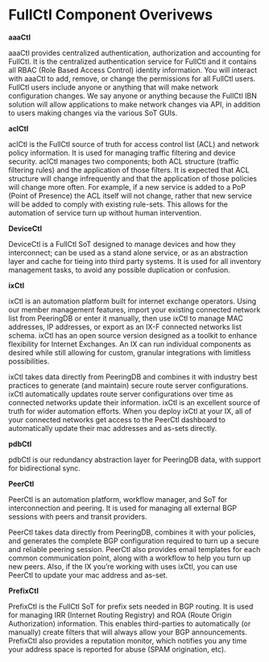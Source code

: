 # FullCtl Component Overivews

**aaaCtl**

aaaCtl provides centralized authentication, authorization and accounting for FullCtl. It is the centralized authentication service for FullCtl and it contains all RBAC (Role Based Access Control) identity information. You will interact with aaaCtl to add, remove, or change the permissions for all FullCtl users. FullCtl users include anyone or anything that will make network configuration changes. We say anyone or anything because the FullCtl IBN solution will allow applications to make network changes via API, in addition to users making changes via the various SoT GUIs.

**aclCtl**

aclCtl is the FullCtl source of truth for access control list (ACL) and network policy information. It is used for managing traffic filtering and device security. aclCtl manages two components; both ACL structure (traffic filtering rules) and the application of those filters. It is expected that ACL structure will change infrequently and that the application of those policies will change more often. For example, if a new service is added to a PoP (Point of Presence) the ACL itself will not change, rather that new service will be added to comply with existing rule-sets. This allows for the automation of service turn up without human intervention.


**DeviceCtl**

DeviceCtl is a FullCtl SoT designed to manage devices and how they interconnect; can be used as a stand alone service, or as an abstraction layer and cache for tieing into third party systems. It is used for all inventory management tasks, to avoid any possible duplication or confusion.

**ixCtl**

ixCtl is an automation platform built for internet exchange operators. Using our member management features, import your existing connected network list from PeeringDB or enter it manually, then use ixCtl to manage MAC addresses, IP addresses, or export as an IX-F connected networks list schema. ixCtl has an open source version designed as a toolkit to enhance flexibility for Internet Exchanges. An IX can run individual components as desired while still allowing for custom, granular integrations with limitless possibilities.

ixCtl takes data directly from PeeringDB and combines it with industry best practices to generate (and maintain) secure route server configurations. ixCtl automatically updates route server configurations over time as connected networks update their information. ixCtl is an excellent source of truth for wider automation efforts. When you deploy ixCtl at your IX, all of your connected networks get access to the PeerCtl dashboard to automatically update their mac addresses and as-sets directly.

**pdbCtl**

pdbCtl is our redundancy abstraction layer for PeeringDB data, with support for bidirectional sync.

**PeerCtl**

PeerCtl is an automation platform, workflow manager, and SoT for interconnection and peering. It is used for managing all external BGP sessions with peers and transit providers.

PeerCtl takes data directly from PeeringDB, combines it with your policies, and generates the complete BGP configuration required to turn up a secure and reliable peering session. PeerCtl also provides email templates for each common communication point, along with a workflow to help you turn up new peers. Also, if the IX you’re working with uses ixCtl, you can use PeerCtl to update your mac address and as-set.

**PrefixCtl**

PrefixCtl is the FullCtl SoT for prefix sets needed in BGP routing. It is used for managing IRR (Internet Routing Registry) and ROA (Route Origin Authorization) information. This enables third-parties to automatically (or manually) create filters that will always allow your BGP announcements. PrefixCtl also provides a reputation monitor, which notifies you any time your address space is reported for abuse (SPAM origination, etc).



